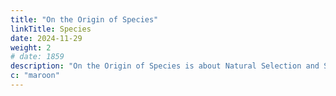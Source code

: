 ```yaml
---
title: "On the Origin of Species"
linkTitle: Species
date: 2024-11-29
weight: 2
# date: 1859 
description: "On the Origin of Species is about Natural Selection and Survival of the Fittest"
c: "maroon"
---
```


